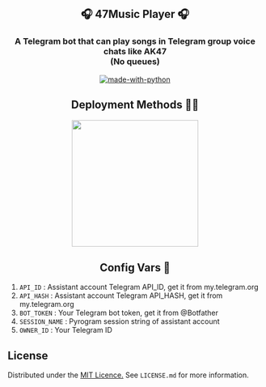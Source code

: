 <h2 align= center><b>🎧 47Music Player 🎧</b></h1>
<h3 align = center>A Telegram bot that can play songs in Telegram group voice chats like AK47<br>
(No queues)</h3>

<p align="center">
<a href="https://python.org"><img src="http://forthebadge.com/images/badges/made-with-python.svg" alt="made-with-python"></a>
</p>

<h2 align="center">Deployment Methods 🏃‍♂</h2>

<p align="center">
<a href="https://dashboard.heroku.com/new?template=https://github.com/ImJanindu/47MusicPlayerBot"><img src="https://img.shields.io/badge/Deploy%20To%20Heroku-blueviolet?style=for-the-badge&logo=heroku" width="250"></a>  
</p>

<h2 align="center">Config Vars 📙</h2>

1. `API_ID` : Assistant account Telegram API_ID, get it from my.telegram.org
2. `API_HASH` : Assistant account Telegram API_HASH, get it from my.telegram.org
3. `BOT_TOKEN` : Your Telegram bot token, get it from @Botfather
4. `SESSION_NAME` : Pyrogram session string of assistant account
5. `OWNER_ID` : Your Telegram ID

## License

Distributed under the [MIT Licence.](https://github.com/ImJanindu/47MusicPlayer/blob/main/LICENSE) See `LICENSE.md` for more information.



